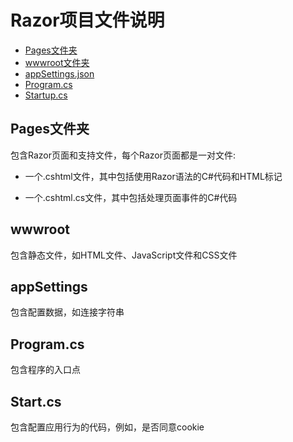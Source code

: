 # Razor项目文件说明
* [Pages文件夹](#document)
* [wwwroot文件夹](#wwwroot)
* [appSettings.json](#appSettings)
* [Program.cs](#program)
* [Startup.cs](#start)  
<h2 id="document">Pages文件夹</h2>
包含Razor页面和支持文件，每个Razor页面都是一对文件:  

* 一个.cshtml文件，其中包括使用Razor语法的C#代码和HTML标记 


* 一个.cshtml.cs文件，其中包括处理页面事件的C#代码  
<h2 id="wwwroot">wwwroot</h2>  
包含静态文件，如HTML文件、JavaScript文件和CSS文件
<h2 id="appSettings">appSettings</h2>
包含配置数据，如连接字符串
<h2 id="program">Program.cs</h2>
包含程序的入口点
<h2 id="start">Start.cs</h2>
包含配置应用行为的代码，例如，是否同意cookie